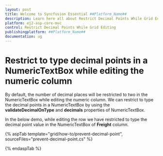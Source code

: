 ```yaml
---
layout: post
title: Welcome to Syncfusion Essential ##Platform_Name##
description: Learn here all about Restrict Decimal Points While Grid Editing of Syncfusion Essential ##Platform_Name## widgets based on HTML5 and jQuery.
platform: ej2-asp-core-mvc
control: Restrict Decimal Points While Grid Editing
publishingplatform: ##Platform_Name##
documentation: ug
---
```



# Restrict to type decimal points in a NumericTextBox while editing the numeric column

By default, the number of decimal places will be restricted to two in the NumericTextBox while editing the numeric column. We can restrict to type the decimal points in a NumericTextBox by using the **validateDecimalOnType** and **decimals** properties of NumericTextBox.

In the below demo, while editing the row we have restricted to type the decimal point value in the NumericTextBox of **Freight** column.

{% aspTab template="grid/how-to/prevent-decimal-point", sourceFiles="prevent-decimal-point.cs" %}

{% endaspTab %}